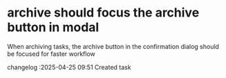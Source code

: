 archive should focus the archive button in modal
===

When archiving tasks, the archive button in the confirmation dialog should be focused for faster workflow

changelog
:2025-04-25 09:51	Created task